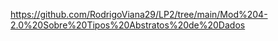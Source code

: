 https://github.com/RodrigoViana29/LP2/tree/main/Mod%204-2.0%20Sobre%20Tipos%20Abstratos%20de%20Dados
